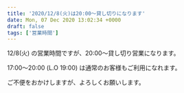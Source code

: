 ```yaml
---
title: '2020/12/8(火)は20:00〜貸し切りになります'
date: Mon, 07 Dec 2020 13:02:34 +0000
draft: false
tags: ['営業時間']
---
```


12/8(火) の営業時間ですが、20:00〜貸し切り営業になります。

17:00〜20:00 (L.O 19:00) は通常のお客様もご利用になれます。

ご不便をおかけしますが、よろしくお願いします。